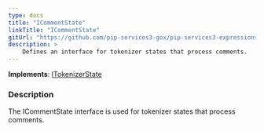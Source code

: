 ```yaml
---
type: docs
title: "ICommentState"
linkTitle: "ICommentState"
gitUrl: "https://github.com/pip-services3-gox/pip-services3-expressions-gox"
description: > 
    Defines an interface for tokenizer states that process comments.
---
```


**Implements**: [ITokenizerState](../itokenizer_state)

### Description

The ICommentState interface is used for tokenizer states that process comments.

